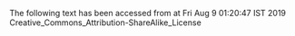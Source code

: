 The following text has been accessed from at Fri Aug 9 01:20:47 IST 2019
Creative_Commons_Attribution-ShareAlike_License
